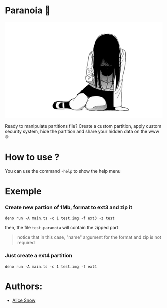 # Paranoia 💊
![](./files/logo.png)

Ready to manipulate partitions file? Create a custom partition, apply custom security system, hide the partition and share your hidden data on the www 🌐

# How to use ?
You can use the command `-help` to show the help menu

# Exemple
### Create new partion of 1Mb, format to ext3 and zip it
```
deno run -A main.ts -c 1 test.img -f ext3 -z test
```
then, the file `test.paranoia` will contain the zipped part
> notice that in this case, "name" argument for the format and zip is not required

### Just create a ext4 partition
```
deno run -A main.ts -c 1 test.img -f ext4
```

# Authors: 
- [Alice Snow](https://github.com/Sn0wAlice)